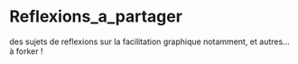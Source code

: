 # Reflexions_a_partager
des sujets de reflexions sur la facilitation graphique notamment, et autres... à forker !
